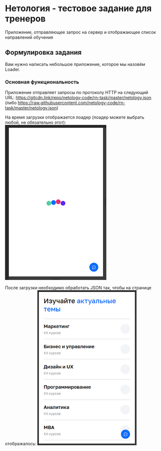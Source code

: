 # Нетология - тестовое задание для тренеров 

Приложение, отправляющее запрос на сервер и отображающее список направлений обучения

## Формулировка задания

Вам нужно написать небольшое приложение, которое мы назовём Loader.

### Основная функциональность

Приложение отправляет запросы по протоколу HTTP на следующий URL: https://gitcdn.link/repo/netology-code/rn-task/master/netology.json
(либо https://raw.githubusercontent.com/netology-code/rn-task/master/netology.json)

На время загрузки отображается лоадер (лоадер можете выбрать любой, не обязательно этот):
![Скриншот лоадера](images/loader.png)

После загрузки необходимо обработать JSON так, чтобы на странице отображалось:
![Скриншот списка](images/list.png)